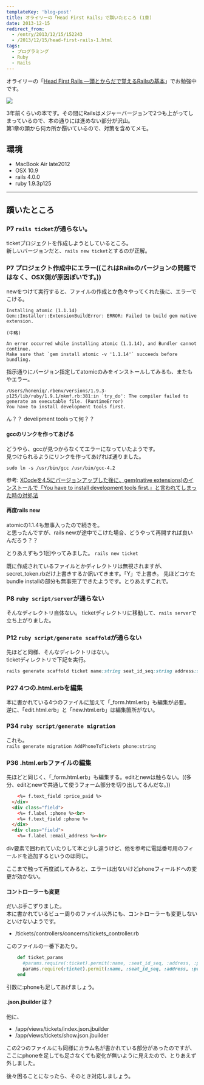 ```yaml
---
templateKey: 'blog-post'
title: オライリーの「Head First Rails」で躓いたところ (1章)
date: 2013-12-15
redirect_from: 
  - /entry/2013/12/15/152243
  - /2013/12/15/head-first-rails-1.html
tags:
  - プログラミング
  - Ruby
  - Rails
---
```


オライリーの「[Head First Rails ―頭とからだで覚えるRailsの基本](http://www.oreilly.co.jp/books/9784873114385/)」でお勉強中です。

<a href="https://www.amazon.co.jp/First-Rails-%E2%80%95%E9%A0%AD%E3%81%A8%E3%81%8B%E3%82%89%E3%81%A0%E3%81%A7%E8%A6%9A%E3%81%88%E3%82%8BRails%E3%81%AE%E5%9F%BA%E6%9C%AC-David-Griffiths/dp/4873114381/ref=as_li_ss_il?ie=UTF8&qid=1515597257&sr=8-1&keywords=Head+First+Rails&linkCode=li2&tag=honeniq0b-22&linkId=0d1e55c54cbc1109c0515719c8f0bb33" target="_blank"><img border="0" src="//ws-fe.amazon-adsystem.com/widgets/q?_encoding=UTF8&ASIN=4873114381&Format=_SL160_&ID=AsinImage&MarketPlace=JP&ServiceVersion=20070822&WS=1&tag=honeniq0b-22" ></a><img src="https://ir-jp.amazon-adsystem.com/e/ir?t=honeniq0b-22&l=li2&o=9&a=4873114381" width="1" height="1" border="0" alt="" style="border:none !important; margin:0px !important;" />

3年前くらいの本です。その間にRailsはメジャーバージョンで2つも上がってしまっているので、本の通りには進めない部分が沢山。  
第1章の頭から何カ所か躓いているので、対策を含めてメモ。


## 環境
* MacBook Air late2012
* OSX 10.9
* rails 4.0.0
* ruby 1.9.3p125

------

## 躓いたところ

### P7 ```rails ticket```が通らない。
ticketプロジェクトを作成しようとしているところ。  
新しいバージョンだと、```rails new ticket```とするのが正解。


### P7 プロジェクト作成中にエラー((これはRailsのバージョンの問題ではなく、OSX側が原因ぽいです。))
newをつけて実行すると、ファイルの作成とか色々やってくれた後に、エラーでこける。

```
Installing atomic (1.1.14) 
Gem::Installer::ExtensionBuildError: ERROR: Failed to build gem native extension.

(中略)

An error occurred while installing atomic (1.1.14), and Bundler cannot continue.
Make sure that `gem install atomic -v '1.1.14'` succeeds before bundling.
```

指示通りにバージョン指定してatomicのみをインストールしてみるも、またもやエラー。

```
/Users/honeniq/.rbenv/versions/1.9.3-p125/lib/ruby/1.9.1/mkmf.rb:381:in `try_do': The compiler failed to generate an executable file. (RuntimeError)
You have to install development tools first.
```
ん？？ develipment toolsって何？？

#### gccのリンクを作ってあげる
どうやら、gccが見つからなくてエラーになっていたようです。  
見つけられるようにリンクを作ってあげれば通りました。

``sudo ln -s /usr/bin/gcc /usr/bin/gcc-4.2``

参考: [XCodeを4.5にバージョンアップした後に、gem(native extensions)のインストールで「You have to install development tools first.」と言われてしまった時の対処法](http://qiita.com/mah_lab/items/e3493a99af31d61c81be)

#### 再度rails new
atomicの1.1.4も無事入ったので続きを。  
と思ったんですが、rails newが途中でこけた場合、どうやって再開すれば良いんだろう？？

とりあえずもう1回やってみました。
``rails new ticket``

既に作成されているファイルとかディレクトリは無視されますが、secret_token.rbだけ上書きするか訊いてきます。「Y」で上書き。
先ほどコケたbundle installの部分も無事完了できたようです。とりあえずこれで。


### P8 ``ruby script/server``が通らない
そんなディレクトリ自体ない。
ticketディレクトリに移動して、``rails server``で立ち上がりました。


### P12 ``ruby script/generate scaffold``が通らない
先ほどと同様、そんなディレクトリはない。  
ticketディレクトリで下記を実行。
```ruby
rails generate scaffold ticket name:string seat_id_seq:string address:string price_paid:decimal email_address:string
```


### P27 4つの.html.erbを編集
本に書かれている4つのファイルに加えて「_form.html.erb」も編集が必要。  
逆に、「edit.html.erb」と「new.html.erb」は編集箇所がない。



### P34 ``ruby script/generate migration``
これも。  
 ``rails generate migration AddPhoneToTickets phone:string``



### P36 .html.erbファイルの編集
先ほどと同じく、「_form.html.erb」も編集する。editとnewは触らない。((多分、editとnewで共通して使うフォーム部分を切り出してるんだな。))

```html
    <%= f.text_field :price_paid %>
  </div>
  <div class="field">
    <%= f.label :phone %><br>
    <%= f.text_field :phone %>
  </div>
  <div class="field">
    <%= f.label :email_address %><br>
```
div要素で囲われていたりして本と少し違うけど、他を参考に電話番号用のフィールドを追加するというのは同じ。

ここまで触って再度試してみると、エラーは出ないけどphoneフィールドへの変更が効かない。

#### コントローラーも変更
だいぶ手こずりました。  
本に書かれているビュー周りのファイル以外にも、コントローラーも変更しないといけないようです。

* /tickets/controllers/concerns/tickets_controller.rb

このファイルの一番下あたり。

```ruby
    def ticket_params
      #params.require(:ticket).permit(:name, :seat_id_seq, :address, :price_paid, :email_address)
      params.require(:ticket).permit(:name, :seat_id_seq, :address, :price_paid, :phone, :email_address)
    end
```
引数に:phoneも足してあげましょう。

#### .json.jbuilder は？
他に、

* /app/views/tickets/index.json.jbuilder
* /app/views/tickets/show.json.jbuilder

この2つのファイルにも同様にカラム名が書かれている部分があったのですが、ここにphoneを足しても足さなくても変化が無いように見えたので、とりあえず外しました。

後々困ることになったら、そのとき対応しましょう。

